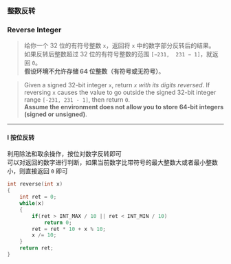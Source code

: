 ### 整数反转
### Reverse Integer

> 给你一个 32 位的有符号整数 `x`，返回将 `x` 中的数字部分反转后的结果。  
> 如果反转后整数超过 32 位的有符号整数的范围 `[−231,  231 − 1]`，就返回 `0`。  
> **假设环境不允许存储 64 位整数（有符号或无符号）**。  

> Given a signed 32-bit integer `x`, return *`x` with its digits reversed*. If reversing `x` causes the value to go outside the signed 32-bit integer range `[-231, 231 - 1]`, then return `0`.  
> **Assume the environment does not allow you to store 64-bit integers (signed or unsigned)**.  

----------

#### I 按位反转

利用除法和取余操作，按位对数字反转即可  
可以对返回的数字进行判断，如果当前数字比带符号的最大整数大或者最小整数小，则直接返回 `0` 即可  

```cpp
int reverse(int x) 
{
    int ret = 0;
    while(x)
    {
        if(ret > INT_MAX / 10 || ret < INT_MIN / 10)
            return 0;
        ret = ret * 10 + x % 10;
        x /= 10;
    }
    return ret;
}
```
